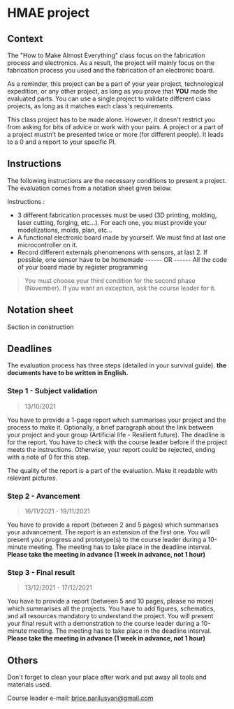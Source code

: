 # HMAE project
## Context

The "How to Make Almost Everything" class focus on the fabrication process and electronics. As a result, the project will mainly focus on the fabrication process you used and the fabrication of an electronic board. 

As a reminder, this project can be a part of your year project, technological expedition, or any other project, as long as you prove that **YOU** made the evaluated parts. You can use a single project to validate different class projects, as long as it matches each class's requirements.

This class project has to be made alone. However, it doesn't restrict you from asking for bits of advice or work with your pairs. A project or a part of a project mustn't be presented twice or more (for different people). It leads to a 0 and a report to your specific PI.

## Instructions

The following instructions are the necessary conditions to present a project. The evaluation comes from a notation sheet given below.

Instructions :
- 3 different fabrication processes must be used (3D printing, molding, laser cutting, forging, etc...). For each one, you must provide your modelizations, molds, plan, etc...
- A functional electronic board made by yourself. We must find at last one microcontroller on it. 
- Record different externals phenomenons with sensors, at last 2. If possible, one sensor have to be homemade ------ OR ------ All the code of your board made by register programming  

> You must choose your third condition for the second phase (November).
> If you want an exception, ask the course leader for it.

## Notation sheet

Section in construction


## Deadlines

The evaluation process has three steps (detailed in your survival guide).
**the documents have to be written in English.**

### Step 1 - Subject validation

> 13/10/2021

You have to provide a 1-page report which summarises your project and the process to make it. Optionally, a brief paragraph about the link between your project and your group (Artificial life - Resilient future). 
The deadline is for the report. You have to check with the course leader before if the project meets the instructions. Otherwise, your report could be rejected, ending with a note of 0 for this step.

The quality of the report is a part of the evaluation. Make it readable with relevant pictures. 


### Step 2 - Avancement

> 16/11/2021 - 19/11/2021

You have to provide a report (between 2 and 5 pages) which summarises your advancement. The report is an extension of the first one. You will present your progress and prototype(s) to the course leader during a 10-minute meeting. The meeting has to take place in the deadline interval. 
**Please take the meeting in advance (1 week in advance, not 1 hour)**

### Step 3 - Final result

> 13/12/2021 - 17/12/2021

You have to provide a report (between 5 and 10 pages, please no more) which summarises all the projects. You have to add figures, schematics, and all resources mandatory to understand the project. You will present your final result with a demonstration to the course leader during a 10-minute meeting. The meeting has to take place in the deadline interval.
**Please take the meeting in advance (1 week in advance, not 1 hour)**

## Others

Don't forget to clean your place after work and put away all tools and materials used.

Course leader e-mail: brice.parilusyan@gmail.com